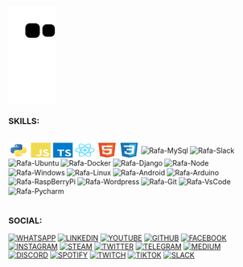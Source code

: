 
![Snake animation](https://github.com/rafaballerini/rafaballerini/blob/output/github-contribution-grid-snake.svg)
### SKILLS:
<div style="display: inline_block"><br>
  <img align="center" alt="Rafa-Python" height="30" width="40" src="https://raw.githubusercontent.com/devicons/devicon/master/icons/python/python-original.svg">
  <img align="center" alt="Rafa-Js" height="30" width="40" src="https://raw.githubusercontent.com/devicons/devicon/master/icons/javascript/javascript-plain.svg">
  <img align="center" alt="Rafa-Ts" height="30" width="40" src="https://raw.githubusercontent.com/devicons/devicon/master/icons/typescript/typescript-plain.svg">
  <img align="center" alt="Rafa-React" height="30" width="40" src="https://raw.githubusercontent.com/devicons/devicon/master/icons/react/react-original.svg">
  <img align="center" alt="Rafa-HTML" height="30" width="40" src="https://raw.githubusercontent.com/devicons/devicon/master/icons/html5/html5-original.svg">
  <img align="center" alt="Rafa-CSS" height="30" width="40" src="https://raw.githubusercontent.com/devicons/devicon/master/icons/css3/css3-original.svg">
  <img align="center" alt="Rafa-MySql" height="30" width="40" src="https://cdn.jsdelivr.net/gh/devicons/devicon/icons/mysql/mysql-original.svg">
  
  
  
  <img align="center" alt="Rafa-Slack" height="30" width="40" src="https://cdn.jsdelivr.net/gh/devicons/devicon/icons/slack/slack-original.svg">
  <img align="center" alt="Rafa-Ubuntu" height="30" width="40" src="https://cdn.jsdelivr.net/gh/devicons/devicon/icons/selenium/selenium-original.svg">
  
  
  <img align="center" alt="Rafa-Docker" height="30" width="40" src="https://cdn.jsdelivr.net/gh/devicons/devicon/icons/docker/docker-original.svg">
  <img align="center" alt="Rafa-Django" height="30" width="40" src="https://cdn.jsdelivr.net/gh/devicons/devicon/icons/django/django-plain.svg">
  <img align="center" alt="Rafa-Node" height="30" width="40" src="https://cdn.jsdelivr.net/gh/devicons/devicon/icons/nodejs/nodejs-original.svg">
  <img align="center" alt="Rafa-Windows" height="30" width="40" src="https://cdn.jsdelivr.net/gh/devicons/devicon/icons/windows8/windows8-original.svg">
  <img align="center" alt="Rafa-Linux" height="30" width="40" src="https://cdn.jsdelivr.net/gh/devicons/devicon/icons/linux/linux-original.svg">
  <img align="center" alt="Rafa-Android" height="30" width="40" src="https://cdn.jsdelivr.net/gh/devicons/devicon/icons/android/android-original.svg">
  <img align="center" alt="Rafa-Arduino" height="30" width="40" src="https://cdn.jsdelivr.net/gh/devicons/devicon/icons/arduino/arduino-original.svg">
  <img align="center" alt="Rafa-RaspBerryPi" height="30" width="40" src="https://cdn.jsdelivr.net/gh/devicons/devicon/icons/raspberrypi/raspberrypi-original.svg">
  <img align="center" alt="Rafa-Wordpress" height="30" width="40" src="https://cdn.jsdelivr.net/gh/devicons/devicon/icons/wordpress/wordpress-original.svg">
  <img align="center" alt="Rafa-Git" height="30" width="40" src="https://cdn.jsdelivr.net/gh/devicons/devicon/icons/git/git-original.svg">
  <img align="center" alt="Rafa-VsCode" height="30" width="40" src="https://cdn.jsdelivr.net/gh/devicons/devicon/icons/vscode/vscode-original.svg">
  <img align="center" alt="Rafa-Pycharm" height="30" width="40" src="https://cdn.jsdelivr.net/gh/devicons/devicon/icons/pycharm/pycharm-original.svg">
</div> <br/>

### SOCIAL:

[![WHATSAPP](https://img.shields.io/badge/WhatsApp-25D366?style=for-the-badge&logo=whatsapp&logoColor=white)](https://wa.me/5519989853749)
[![LINKEDIN](https://img.shields.io/badge/LinkedIn-0077B5?style=for-the-badge&logo=linkedin&logoColor=white)](https://www.linkedin.com/in/faelcolt/)
[![YOUTUBE](https://img.shields.io/badge/YouTube-FF0000?style=for-the-badge&logo=youtube&logoColor=white)](https://www.youtube.com/channel/UC8x_b8sM_oNsIyD3Mlno2Dg?sub_confirmation=1)
[![GITHUB](https://img.shields.io/badge/GitHub-100000?style=for-the-badge&logo=github&logoColor=white)](http://github.com/faelcolt)
[![FACEBOOK](https://img.shields.io/badge/Facebook-1877F2?style=for-the-badge&logo=facebook&logoColor=white)](https://facebook.com/faelcolt)
[![INSTAGRAM](https://img.shields.io/badge/Instagram-E4405F?style=for-the-badge&logo=instagram&logoColor=white)](https://instagram.com/faelcolt)
[![STEAM](https://img.shields.io/badge/Steam-000000?style=for-the-badge&logo=steam&logoColor=white)](https://steamcommunity.com/id/faelcolt/)
[![TWITTER](https://img.shields.io/badge/Twitter-1DA1F2?style=for-the-badge&logo=twitter&logoColor=white)](https://twitter.com/faelcolt)
[![TELEGRAM](https://img.shields.io/badge/Telegram-2CA5E0?style=for-the-badge&logo=telegram&logoColor=white)](https://t.me/faelcolt)
[![MEDIUM](https://img.shields.io/badge/Medium-12100E?style=for-the-badge&logo=medium&logoColor=white)](https://medium.com/@faelcolt) 
[![DISCORD](https://img.shields.io/badge/Discord-7289DA?style=for-the-badge&logo=discord&logoColor=white)](https://discord.com/channels/395355926464561152/451425965663453194)
[![SPOTIFY](https://img.shields.io/badge/Spotify-1ED760?&style=for-the-badge&logo=spotify&logoColor=white)](https://open.spotify.com/playlist/0pC78j4QU6ULvhxapRLq9l?si=12702df47b7b422e)
[![TWITCH](https://img.shields.io/badge/Twitch-9146FF?style=for-the-badge&logo=twitch&logoColor=white)](https://www.twitch.tv/faelcolt)
[![TIKTOK](https://img.shields.io/badge/TikTok-000000?style=for-the-badge&logo=tiktok&logoColor=white)](https://www.tiktok.com/@faelcolt)
[![SLACK](https://img.shields.io/badge/Slack-4A154B?style=for-the-badge&logo=slack&logoColor=white)](https://join.slack.com/t/formatr2/shared_invite/zt-16gq5tmcn-cWj7CCaNJsTUuk72GJdV2g)

